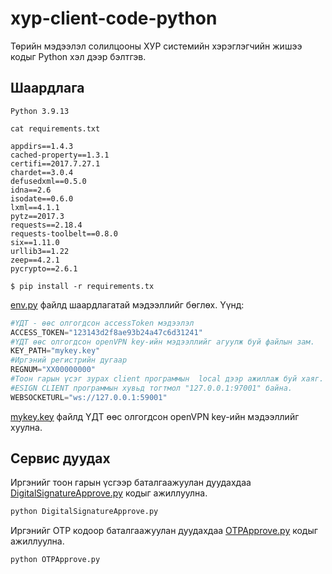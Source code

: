 # xyp-client-code-python
Төрийн мэдээлэл солилцооны ХУР системийн хэрэглэгчийн жишээ кодыг Python хэл дээр бэлтгэв.

## Шаардлага 
    Python 3.9.13

    cat requirements.txt
    
    appdirs==1.4.3
    cached-property==1.3.1
    certifi==2017.7.27.1
    chardet==3.0.4
    defusedxml==0.5.0
    idna==2.6
    isodate==0.6.0
    lxml==4.1.1
    pytz==2017.3
    requests==2.18.4
    requests-toolbelt==0.8.0
    six==1.11.0
    urllib3==1.22
    zeep==4.2.1
    pycrypto==2.6.1
    
    $ pip install -r requirements.tx

[env.py](./env.py) файлд шаардлагатай мэдээллийг бөглөх. Үүнд:
```python
#ҮДТ - өөс олгогдсон accessToken мэдээлэл
ACCESS_TOKEN="123143d2f8ae93b24a47c6d31241"
#ҮДТ өөс олгогдсон openVPN key-ийн мэдээллийг агуулж буй файлын зам.
KEY_PATH="mykey.key"
#Иргэний регистрийн дугаар
REGNUM="XX00000000"
#Тоон гарын үсэг зурах client программын  local дээр ажиллаж буй хаяг. 
#ESIGN CLIENT программын хувьд тогтмол "127.0.0.1:97001" байна.
WEBSOCKETURL="ws://127.0.0.1:59001"
```
[mykey.key](./mykey.key) файлд ҮДТ өөс олгогдсон openVPN key-ийн мэдээллийг хуулна.

## Сервис дуудах
Иргэнийг тоон гарын үсгээр баталгаажуулан дуудахдаа [DigitalSignatureApprove.py](./DigitalSignatureApprove.py) кодыг ажиллуулна.
```bash
python DigitalSignatureApprove.py
```
Иргэнийг OTP кодоор баталгаажуулан дуудахдаа [OTPApprove.py](./OTPApprove.py) кодыг ажиллуулна.
```bash
python OTPApprove.py
``` 